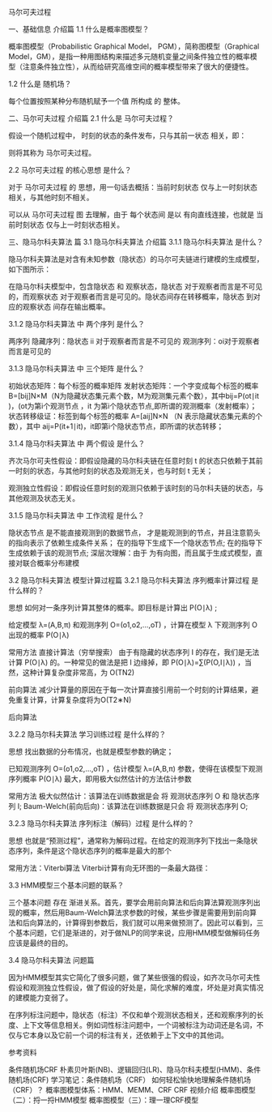 马尔可夫过程



一、基础信息 介绍篇
1.1 什么是概率图模型？


概率图模型（Probabilistic Graphical Model， PGM），简称图模型（Graphical Model，GM），是指一种用图结构来描述多元随机变量之间条件独立性的概率模型（注意条件独立性），从而给研究高维空间的概率模型带来了很大的便捷性。



1.2 什么是 随机场？


每个位置按照某种分布随机赋予一个值 所构成 的 整体。



二、马尔可夫过程 介绍篇
2.1 什么是 马尔可夫过程？


假设一个随机过程中， 时刻的状态的条件发布，只与其前一状态 相关，即：







则将其称为 马尔可夫过程。





2.2 马尔可夫过程 的核心思想 是什么？


对于 马尔可夫过程 的 思想，用一句话去概括：当前时刻状态 仅与上一时刻状态相关，与其他时刻不相关。

可以从 马尔可夫过程 图 去理解，由于 每个状态间 是以 有向直线连接，也就是 当前时刻状态 仅与上一时刻状态相关。



三、隐马尔科夫算法 篇
3.1 隐马尔科夫算法 介绍篇
3.1.1 隐马尔科夫算法 是什么？


隐马尔科夫算法是对含有未知参数（隐状态）的马尔可夫链进行建模的生成模型，如下图所示：



在隐马尔科夫模型中，包含隐状态 和 观察状态，隐状态  对于观察者而言是不可见的，而观察状态  对于观察者而言是可见的。隐状态间存在转移概率，隐状态 到对应的观察状态  间存在输出概率。



3.1.2 隐马尔科夫算法 中 两个序列 是什么？






两序列
隐藏序列：隐状态 ii​ 对于观察者而言是不可见的
观测序列：oi​ 对于观察者而言是可见的


3.1.3 隐马尔科夫算法 中 三个矩阵 是什么？


初始状态矩阵：每个标签的概率矩阵
发射状态矩阵：一个字变成每个标签的概率 B=[bij​]N×M​（N为隐藏状态集元素个数，M为观测集元素个数），其中bij​=P(ot​∣it​)，(ot​为第i个观测节点 ，it​ 为第i个隐状态节点,即所谓的观测概率（发射概率）；
状态转移级证：标签到每个标签的概率 A=[aij​]N×N​ （N 表示隐藏状态集元素的个数），其中 aij​=P(it+1​∣it​)，it​ 即第i个隐状态节点，即所谓的状态转移；


3.1.4 隐马尔科夫算法 中 两个假设 是什么？


齐次马尔可夫性假设：即假设隐藏的马尔科夫链在任意时刻 t 的状态只依赖于其前一时刻的状态，与其他时刻的状态及观测无关，也与时刻 t 无关；






观测独立性假设：即假设任意时刻的观测只依赖于该时刻的马尔科夫链的状态，与其他观测及状态无关。




3.1.5 隐马尔科夫算法 中 工作流程 是什么？


隐状态节点  是不能直接观测到的数据节点，  才是能观测到的节点，并且注意箭头的指向表示了依赖生成条件关系；
在的指导下生成下一个隐状态节点;
在的指导下生成依赖于该的观测节点;
深层次理解：由于 为有向图，而且属于生成式模型，直接对联合概率分布建模




3.2 隐马尔科夫算法 模型计算过程篇
3.2.1 隐马尔科夫算法 序列概率计算过程 是什么样的？


思想
如何对一条序列计算其整体的概率。即目标是计算出 P(O∣λ) ;

给定模型 λ=(A,B,π) 和观测序列 O=(o1,o2,...,oT) ，计算在模型 λ 下观测序列 O 出现的概率 P(O∣λ)

常用方法
直接计算法（穷举搜索）
由于有隐藏的状态序列 I 的存在，我们是无法计算 P(O∣λ) 的。一种常见的做法是把 I 边缘掉，即 P(O∣λ)=∑(P(O,I∣λ)) ，当然，这种计算复杂度非常高，为 O(TN2)

前向算法
减少计算量的原因在于每一次计算直接引用前一个时刻的计算结果，避免重复计算，计算复杂度将为O(T2∗N)

后向算法


3.2.2 隐马尔科夫算法 学习训练过程 是什么样的？




思想
找出数据的分布情况，也就是模型参数的确定；

已知观测序列 O=(o1,o2,...,oT) ，估计模型 λ=(A,B,π) 参数，使得在该模型下观测序列概率 P(O∣λ) 最大，即用极大似然估计的方法估计参数

常用方法
极大似然估计：该算法在训练数据是会 将 观测状态序列 O 和 隐状态序列 I;
Baum-Welch(前向后向)：该算法在训练数据是只会 将 观测状态序列 O;


3.2.3 隐马尔科夫算法 序列标注（解码）过程 是什么样的？


思想
也就是“预测过程”，通常称为解码过程。在给定的观测序列下找出一条隐状态序列，条件是这个隐状态序列的概率是最大的那个







常用方法：Viterbi算法
Viterbi计算有向无环图的一条最大路径：





3.3 HMM模型三个基本问题的联系？


三个基本问题 存在 渐进关系。首先，要学会用前向算法和后向算法算观测序列出现的概率，然后用Baum-Welch算法求参数的时候，某些步骤是需要用到前向算法和后向算法的，计算得到参数后，我们就可以用来做预测了。因此可以看到，三个基本问题，它们是渐进的，对于做NLP的同学来说，应用HMM模型做解码任务应该是最终的目的。



3.4 隐马尔科夫算法 问题篇


因为HMM模型其实它简化了很多问题，做了某些很强的假设，如齐次马尔可夫性假设和观测独立性假设，做了假设的好处是，简化求解的难度，坏处是对真实情况的建模能力变弱了。

在序列标注问题中，隐状态（标注）不仅和单个观测状态相关，还和观察序列的长度、上下文等信息相关。例如词性标注问题中，一个词被标注为动词还是名词，不仅与它本身以及它前一个词的标注有关，还依赖于上下文中的其他词。



参考资料


条件随机场CRF
朴素贝叶斯(NB)、逻辑回归(LR)、隐马尔科夫模型(HMM)、条件随机场(CRF)
学习笔记：条件随机场（CRF）
如何轻松愉快地理解条件随机场（CRF）？
概率图模型体系：HMM、MEMM、CRF
CRF 视频介绍
概率图模型（二）：捋一捋HMM模型
概率图模型（三）：理一理CRF模型
